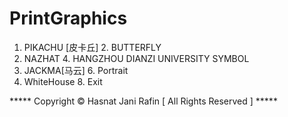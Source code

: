 # PrintGraphics


 1. PIKACHU [皮卡丘]                   2. BUTTERFLY                                
 3. NAZHAT                            4. HANGZHOU DIANZI UNIVERSITY SYMBOL       
 5. JACKMA[马云]                       6. Portrait                                 
 7. WhiteHouse                        8. Exit                                     

***** Copyright © Hasnat Jani Rafin [ All Rights Reserved ] *****      
